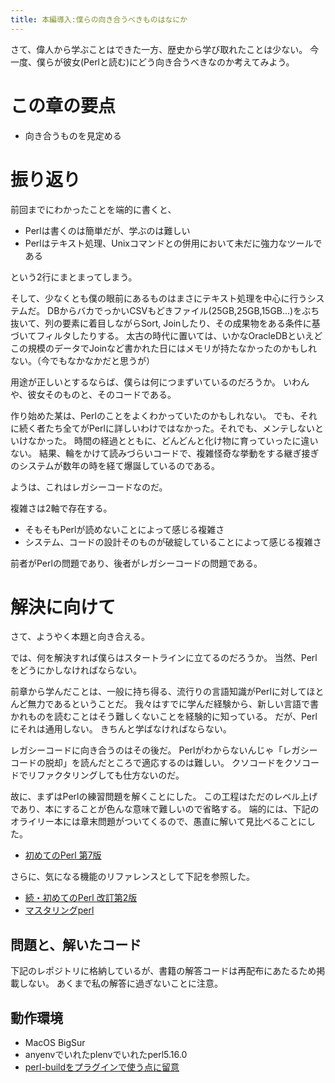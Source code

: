 ```yaml
---
title: 本編導入:僕らの向き合うべきものはなにか
---
```


さて、偉人から学ぶことはできた一方、歴史から学び取れたことは少ない。
今一度、僕らが彼女(Perlと読む)にどう向き合うべきなのか考えてみよう。

# この章の要点
- 向き合うものを見定める

# 振り返り

前回までにわかったことを端的に書くと、
- Perlは書くのは簡単だが、学ぶのは難しい
- Perlはテキスト処理、Unixコマンドとの併用において未だに強力なツールである

という2行にまとまってしまう。

そして、少なくとも僕の眼前にあるものはまさにテキスト処理を中心に行うシステムだ。
DBからバカでっかいCSVもどきファイル(25GB,25GB,15GB...)をぶち抜いて、列の要素に着目しながらSort, Joinしたり、その成果物をある条件に基づいてフィルタしたりする。
太古の時代に置いては、いかなOracleDBといえどこの規模のデータでJoinなど書かれた日にはメモリが持たなかったのかもしれない。（今でもなかなかだと思うが）

用途が正しいとするならば、僕らは何につまずいているのだろうか。
いわんや、彼女そのものと、そのコードである。

作り始めた某は、Perlのことをよくわかっていたのかもしれない。
でも、それに続く者たち全てがPerlに詳しいわけではなかった。それでも、メンテしないといけなかった。
時間の経過とともに、どんどんと化け物に育っていったに違いない。
結果、輪をかけて読みづらいコードで、複雑怪奇な挙動をする継ぎ接ぎのシステムが数年の時を経て爆誕しているのである。

ようは、これはレガシーコードなのだ。

複雑さは2軸で存在する。
- そもそもPerlが読めないことによって感じる複雑さ
- システム、コードの設計そのものが破綻していることによって感じる複雑さ

前者がPerlの問題であり、後者がレガシーコードの問題である。

# 解決に向けて
さて、ようやく本題と向き合える。

では、何を解決すれば僕らはスタートラインに立てるのだろうか。
当然、Perlをどうにかしなければならない。

前章から学んだことは、一般に持ち得る、流行りの言語知識がPerlに対してほとんど無力であるということだ。
我々はすでに学んだ経験から、新しい言語で書かれものを読むことはそう難しくないことを経験的に知っている。
だが、Perlにそれは通用しない。
きちんと学ばなければならない。

レガシーコードに向き合うのはその後だ。
Perlがわからないんじゃ「レガシーコードの脱却」を読んだところで適応するのは難しい。
クソコードをクソコードでリファクタリングしても仕方ないのだ。

故に、まずはPerlの練習問題を解くことにした。
この工程はただのレベル上げであり、本にすることが色んな意味で難しいので省略する。
端的には、下記のオライリー本には章末問題がついてくるので、愚直に解いて見比べることにした。

- [初めてのPerl 第7版](https://amzn.to/3bx3Lbv)

さらに、気になる機能のリファレンスとして下記を参照した。
- [続・初めてのPerl 改訂第2版 ](https://amzn.to/3brDueL)
- [マスタリングperl](https://amzn.to/3ExTnwv)

## 問題と、解いたコード
下記のレポジトリに格納しているが、書籍の解答コードは再配布にあたるため掲載しない。
あくまで私の解答に過ぎないことに注意。

## 動作環境
- MacOS BigSur
- anyenvでいれたplenvでいれたperl5.16.0
- [perl-buildをプラグインで使う点に留意](https://qiita.com/narita_cpp/items/03e55b9acf4b3fbed99c)
